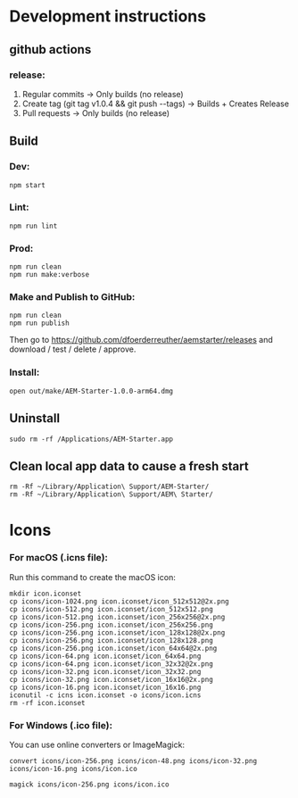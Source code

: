# Development instructions


## github actions

### release: 

1. Regular commits → Only builds (no release)
2. Create tag (git tag v1.0.4 && git push --tags) → Builds + Creates Release
3. Pull requests → Only builds (no release)



## Build

### Dev:

    npm start

### Lint:

    npm run lint


### Prod:

    npm run clean
    npm run make:verbose

### Make and Publish to GitHub: 

    npm run clean
    npm run publish

Then go to https://github.com/dfoerderreuther/aemstarter/releases and download / test / delete / approve.

### Install: 

    open out/make/AEM-Starter-1.0.0-arm64.dmg

## Uninstall

    sudo rm -rf /Applications/AEM-Starter.app

## Clean local app data to cause a fresh start

    rm -Rf ~/Library/Application\ Support/AEM-Starter/
    rm -Rf ~/Library/Application\ Support/AEM\ Starter/


# Icons

### For macOS (.icns file):
Run this command to create the macOS icon:

    mkdir icon.iconset
    cp icons/icon-1024.png icon.iconset/icon_512x512@2x.png
    cp icons/icon-512.png icon.iconset/icon_512x512.png
    cp icons/icon-512.png icon.iconset/icon_256x256@2x.png
    cp icons/icon-256.png icon.iconset/icon_256x256.png
    cp icons/icon-256.png icon.iconset/icon_128x128@2x.png
    cp icons/icon-256.png icon.iconset/icon_128x128.png
    cp icons/icon-256.png icon.iconset/icon_64x64@2x.png
    cp icons/icon-64.png icon.iconset/icon_64x64.png
    cp icons/icon-64.png icon.iconset/icon_32x32@2x.png
    cp icons/icon-32.png icon.iconset/icon_32x32.png
    cp icons/icon-32.png icon.iconset/icon_16x16@2x.png
    cp icons/icon-16.png icon.iconset/icon_16x16.png
    iconutil -c icns icon.iconset -o icons/icon.icns
    rm -rf icon.iconset

### For Windows (.ico file):
You can use online converters or ImageMagick:

    convert icons/icon-256.png icons/icon-48.png icons/icon-32.png icons/icon-16.png icons/icon.ico

    magick icons/icon-256.png icons/icon.ico

